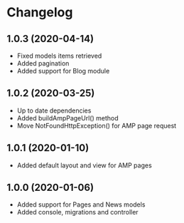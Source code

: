Changelog
=========

## 1.0.3 (2020-04-14)
 * Fixed models items retrieved
 * Added pagination
 * Added support for Blog module

## 1.0.2 (2020-03-25)
 * Up to date dependencies
 * Added buildAmpPageUrl() method
 * Move NotFoundHttpException() for AMP page request
 
## 1.0.1 (2020-01-10)
 * Added default layout and view for AMP pages
 
## 1.0.0 (2020-01-06)
 * Added support for Pages and News models
 * Added console, migrations and controller